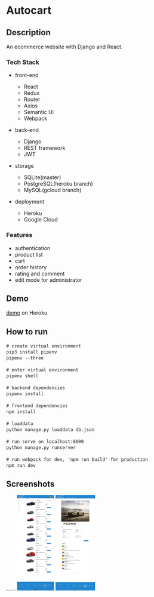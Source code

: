 # Autocart


## Description

An ecommerce website with Django and React. 

### Tech Stack

- front-end
	- React
	- Redux
	- Router
	- Axios
	- Semantic Ui	
	- Webpack

- back-end
	- Django
	- REST framework
	- JWT
	
- storage
	- SQLite(master)
	- PostgreSQL(heroku branch)
	- MySQL(gcloud branch)

- deployment
	- Heroku
	- Google Cloud

### Features

- authentication
- product list
- cart
- order history
- rating and comment
- edit mode for administrator 


## Demo

[demo](https://auto-cart.herokuapp.com/) on Heroku

## How to run

```
# create virtual environment
pip3 install pipenv
pipenv --three

# enter virtual environment
pipenv shell

# backend dependencies
pipenv install

# frontend dependencies 
npm install

# loaddata
python manage.py loaddata db.json

# run serve on localhost:8000
python manage.py runserver

# run webpack for dev, 'npm run build' for production
npm run dev
```

## Screenshots

<img src="screenshot0.png" alt="screenshot0" style="zoom:25%;" />

<img src="screenshot1.png" alt="screenshot1" style="zoom:25%;" />

<img src="screenshot2.png" alt="screenshot2" style="zoom:25%;" />